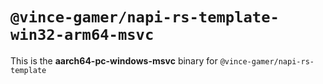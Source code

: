 # `@vince-gamer/napi-rs-template-win32-arm64-msvc`

This is the **aarch64-pc-windows-msvc** binary for `@vince-gamer/napi-rs-template`
